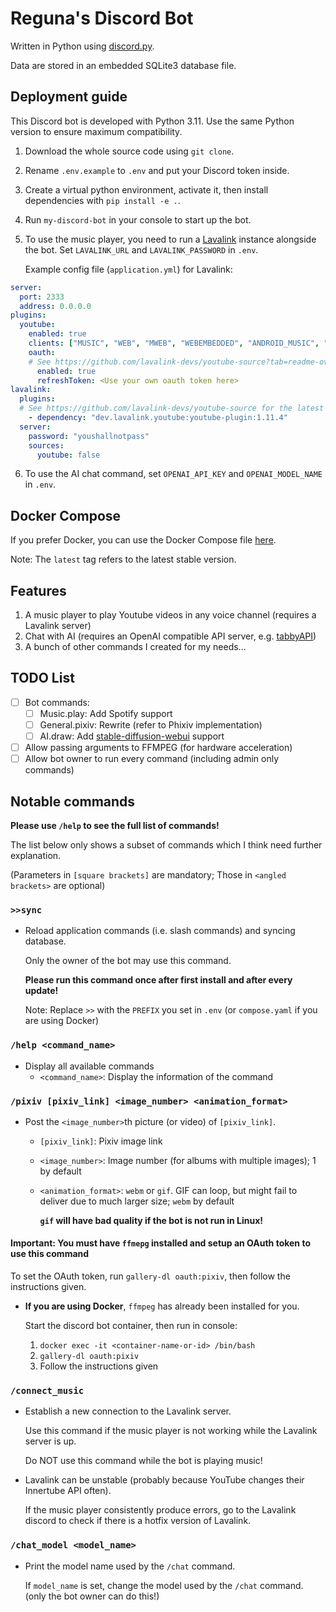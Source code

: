 # Reguna's Discord Bot

Written in Python using [discord.py](https://github.com/Rapptz/discord.py).

Data are stored in an embedded SQLite3 database file.

## Deployment guide

This Discord bot is developed with Python 3.11. Use the same Python version to ensure maximum compatibility.

1. Download the whole source code using `git clone`.

2. Rename `.env.example` to `.env` and put your Discord token inside.

3. Create a virtual python environment, activate it, then install dependencies with `pip install -e .`.

4. Run `my-discord-bot` in your console to start up the bot.

5. To use the music player, you need to run a [Lavalink](https://github.com/freyacodes/Lavalink) instance alongside the bot. Set `LAVALINK_URL` and `LAVALINK_PASSWORD` in `.env`.

    Example config file (`application.yml`) for Lavalink:

```yaml
server:
  port: 2333
  address: 0.0.0.0
plugins:
  youtube:
    enabled: true
    clients: ["MUSIC", "WEB", "MWEB", "WEBEMBEDDED", "ANDROID_MUSIC", "ANDROID_VR", "TV", "TVHTML5EMBEDDED"]
    oauth:
    # See https://github.com/lavalink-devs/youtube-source?tab=readme-ov-file#using-oauth-tokens for more info
      enabled: true
      refreshToken: <Use your own oauth token here>
lavalink:
  plugins:
  # See https://github.com/lavalink-devs/youtube-source for the latest version of the plugin
    - dependency: "dev.lavalink.youtube:youtube-plugin:1.11.4"
  server:
    password: "youshallnotpass"
    sources:
      youtube: false
```

6. To use the AI chat command, set `OPENAI_API_KEY` and `OPENAI_MODEL_NAME` in `.env`.

## Docker Compose

If you prefer Docker, you can use the Docker Compose file [here](compose.yaml).

Note: The `latest` tag refers to the latest stable version.

## Features

1. A music player to play Youtube videos in any voice channel (requires a Lavalink server)
2. Chat with AI (requires an OpenAI compatible API server, e.g. [tabbyAPI](https://github.com/theroyallab/tabbyAPI))
3. A bunch of other commands I created for my needs...

## TODO List

- [ ] Bot commands:
  - [ ] Music.play: Add Spotify support
  - [ ] General.pixiv: Rewrite (refer to Phixiv implementation)
  - [ ] AI.draw: Add [stable-diffusion-webui](https://github.com/AUTOMATIC1111/stable-diffusion-webui) support
- [ ] Allow passing arguments to FFMPEG (for hardware acceleration)
- [ ] Allow bot owner to run every command (including admin only commands)

## Notable commands

**Please use `/help` to see the full list of commands!**

The list below only shows a subset of commands which I think need further explanation.

(Parameters in `[square brackets]` are mandatory; Those in `<angled brackets>` are optional)

### `>>sync`

- Reload application commands (i.e. slash commands) and syncing database.

  Only the owner of the bot may use this command.

  **Please run this command once after first install and after every update!**

  Note: Replace `>>` with the `PREFIX` you set in `.env` (or `compose.yaml` if you are using Docker)

### `/help <command_name>`

- Display all available commands
  - `<command_name>`: Display the information of the command

### `/pixiv [pixiv_link] <image_number> <animation_format>`

- Post the `<image_number>`th picture (or video) of `[pixiv_link]`.
  - `[pixiv_link]`: Pixiv image link
  - `<image_number>`: Image number (for albums with multiple images); 1 by default
  - `<animation_format>`: `webm` or `gif`. GIF can loop, but might fail to deliver due to much larger size; `webm` by default

     **`gif` will have bad quality if the bot is not run in Linux!**

#### **Important**: You must have `ffmepg` installed and setup an OAuth token to use this command

  To set the OAuth token, run `gallery-dl oauth:pixiv`, then follow the instructions given.

- **If you are using Docker**, `ffmpeg` has already been installed for you.

    Start the discord bot container, then run in console:

    1. `docker exec -it <container-name-or-id> /bin/bash`
    2. `gallery-dl oauth:pixiv`
    3. Follow the instructions given

### `/connect_music`

- Establish a new connection to the Lavalink server.

  Use this command if the music player is not working while the Lavalink server is up.

  Do NOT use this command while the bot is playing music!

- Lavalink can be unstable (probably because YouTube changes their Innertube API often).

  If the music player consistently produce errors, go to the Lavalink discord to check if there is a hotfix version of Lavalink.

### `/chat_model <model_name>`

- Print the model name used by the `/chat` command.

  If `model_name` is set, change the model used by the `/chat` command. (only the bot owner can do this!)
